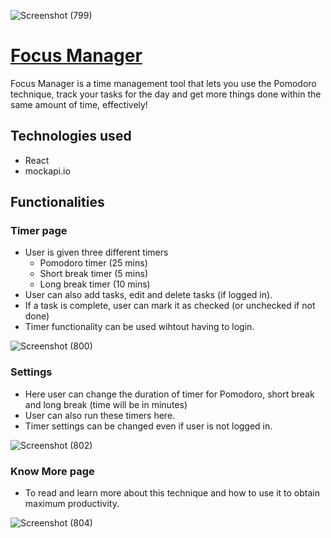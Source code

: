 ![Screenshot (799)](https://user-images.githubusercontent.com/30795425/172723738-fccedba0-c228-4a2e-8632-7a158e2e07fb.png)

# [Focus Manager](https://focusmanager.netlify.app/)
Focus Manager is a time management tool that lets you use the Pomodoro technique, track your tasks for the day and get more things done within the same amount of time, effectively!

## Technologies used

- React
- mockapi.io

## Functionalities

### Timer page
- User is given three different timers
  - Pomodoro timer (25 mins)
  - Short break timer (5 mins)
  - Long break timer (10 mins)
- User can also add tasks, edit and delete tasks (if logged in).
- If a task is complete, user can mark it as checked (or unchecked if not done)
- Timer functionality can be used wihtout having to login.

![Screenshot (800)](https://user-images.githubusercontent.com/30795425/172723682-c8546699-1a95-452a-9b64-31ac35ab3d1e.png)


### Settings
- Here user can change the duration of timer for Pomodoro, short break and long break (time will be in minutes)
- User can also run these timers here.
- Timer settings can be changed even if user is not logged in.

![Screenshot (802)](https://user-images.githubusercontent.com/30795425/172723584-0afb5d5a-1c64-4523-9560-ad6b92b62789.png)

### Know More page
- To read and learn more about this technique and how to use it to obtain maximum productivity.

![Screenshot (804)](https://user-images.githubusercontent.com/30795425/172723524-0f3dff68-5147-49bb-8d2e-7e28aebb93a6.png)
